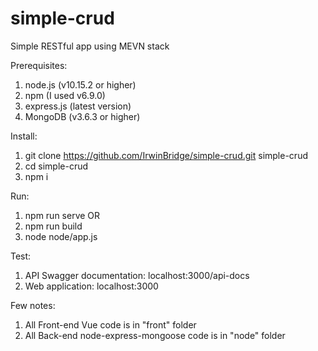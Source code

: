 # simple-crud
Simple RESTful app using MEVN stack

Prerequisites:
1) node.js (v10.15.2 or higher)
2) npm (I used v6.9.0)
3) express.js (latest version)
4) MongoDB (v3.6.3 or higher)

Install:
1) git clone https://github.com/IrwinBridge/simple-crud.git simple-crud
2) cd simple-crud
3) npm i

Run:
1) npm run serve
OR
1) npm run build
2) node node/app.js

Test:
1) API Swagger documentation: localhost:3000/api-docs
2) Web application: localhost:3000

Few notes:
1) All Front-end Vue code is in "front" folder
2) All Back-end node-express-mongoose code is in "node" folder